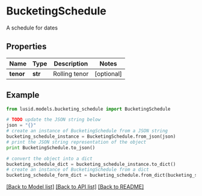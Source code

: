 # BucketingSchedule

A schedule for dates

## Properties
Name | Type | Description | Notes
------------ | ------------- | ------------- | -------------
**tenor** | **str** | Rolling tenor | [optional] 

## Example

```python
from lusid.models.bucketing_schedule import BucketingSchedule

# TODO update the JSON string below
json = "{}"
# create an instance of BucketingSchedule from a JSON string
bucketing_schedule_instance = BucketingSchedule.from_json(json)
# print the JSON string representation of the object
print BucketingSchedule.to_json()

# convert the object into a dict
bucketing_schedule_dict = bucketing_schedule_instance.to_dict()
# create an instance of BucketingSchedule from a dict
bucketing_schedule_form_dict = bucketing_schedule.from_dict(bucketing_schedule_dict)
```
[[Back to Model list]](../README.md#documentation-for-models) [[Back to API list]](../README.md#documentation-for-api-endpoints) [[Back to README]](../README.md)


